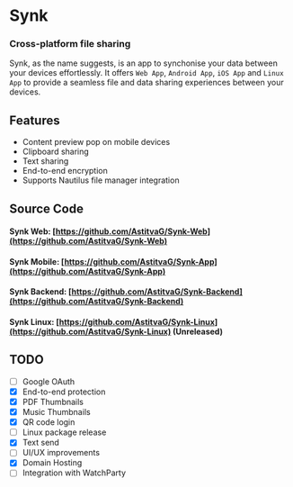 # Synk
### Cross-platform file sharing

Synk, as the name suggests, is an app to synchonise your data between your devices effortlessly. It offers `Web App`, `Android App`, `iOS App` and `Linux App` to provide a seamless file and data sharing experiences between your devices.

## Features

- Content preview pop on mobile devices
- Clipboard sharing
- Text sharing
- End-to-end encryption
- Supports Nautilus file manager integration

## Source Code

#### Synk Web: [https://github.com/AstitvaG/Synk-Web](https://github.com/AstitvaG/Synk-Web)
#### Synk Mobile: [https://github.com/AstitvaG/Synk-App](https://github.com/AstitvaG/Synk-App)
#### Synk Backend: [https://github.com/AstitvaG/Synk-Backend](https://github.com/AstitvaG/Synk-Backend)
#### Synk Linux: [https://github.com/AstitvaG/Synk-Linux](https://github.com/AstitvaG/Synk-Linux) (Unreleased)

## TODO

- [ ] Google OAuth
- [x] End-to-end protection
- [x] PDF Thumbnails
- [x] Music Thumbnails
- [x] QR code login
- [ ] Linux package release
- [x] Text send
- [ ] UI/UX improvements
- [x] Domain Hosting
- [ ] Integration with WatchParty
